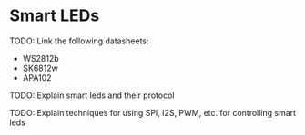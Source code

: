 # Smart LEDs

TODO: Link the following datasheets:

* WS2812b
* SK6812w
* APA102

TODO: Explain smart leds and their protocol

TODO: Explain techniques for using SPI, I2S, PWM, etc. for controlling smart leds
